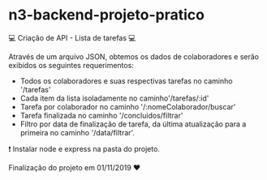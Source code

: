 # n3-backend-projeto-pratico

💻 Criação de API - Lista de tarefas 💻

Através de um arquivo JSON, obtemos os dados de colaboradores e serão exibidos os seguintes requerimentos:

- Todos os colaboradores e suas respectivas tarefas no caminho '/tarefas'
- Cada item da lista isoladamente no caminho'/tarefas/:id'
- Tarefa por colaborador no caminho '/:nomeColaborador/buscar'
- Tarefa finalizada no caminho '/concluidos/filtrar'
- Filtro por data de finalização de tarefa, da última atualização para a primeira no caminho '/data/filtrar'.

❗ Instalar node e express na pasta do projeto.

Finalização do projeto em 01/11/2019 :heart:

